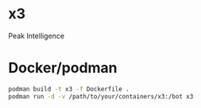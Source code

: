 # x3

Peak Intelligence

# Docker/podman

```bash
podman build -t x3 -f Dockerfile .
podman run -d -v /path/to/your/containers/x3:/bot x3
```
